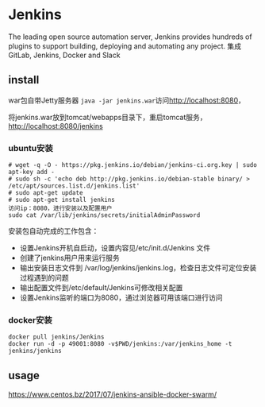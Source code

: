 # Jenkins

The leading open source automation server, Jenkins provides hundreds of plugins to support building, deploying and automating any project. 集成GitLab, Jenkins, Docker and Slack

## install

war包自带Jetty服务器 `java -jar jenkins.war`访问<http://localhost:8080>，

将jenkins.war放到tomcat/webapps目录下，重启tomcat服务，<http://localhost:8080/jenkins>

### ubuntu安装

```
# wget -q -O - https://pkg.jenkins.io/debian/jenkins-ci.org.key | sudo apt-key add -
# sudo sh -c 'echo deb http://pkg.jenkins.io/debian-stable binary/ > /etc/apt/sources.list.d/jenkins.list'
# sudo apt-get update
# sudo apt-get install jenkins
访问ip：8080，进行安装以及配置用户
sudo cat /var/lib/jenkins/secrets/initialAdminPassword
```

安装包自动完成的工作包含：
- 设置Jenkins开机自启动，设置内容见/etc/init.d/Jenkins 文件
- 创建了jenkins用户用来运行服务
- 输出安装日志文件到  /var/log/jenkins/jenkins.log，检查日志文件可定位安装过程遇到的问题
- 输出配置文件到/etc/default/Jenkins可修改相关配置
- 设置Jenkins监听的端口为8080，通过浏览器可用该端口进行访问

### docker安装
```
docker pull jenkins/Jenkins
docker run -d -p 49001:8080 -v$PWD/jenkins:/var/jenkins_home -t jenkins/jenkins
```
## usage

<https://www.centos.bz/2017/07/jenkins-ansible-docker-swarm/>
